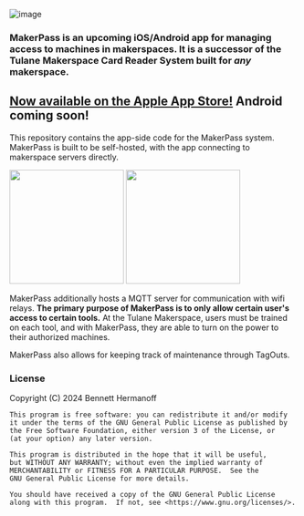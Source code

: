 ![image](https://github.com/bennetthermanoff/maker-pass-server/assets/19416922/e7d9f9e2-a849-4a98-a71b-748616ca6def)

### MakerPass is an upcoming iOS/Android app for managing access to machines in makerspaces. It is a successor of the Tulane Makerspace Card Reader System built for _any_ makerspace.

## [Now available on the Apple App Store!](https://apps.apple.com/eg/app/makerpass/id6480350973) Android coming soon!

This repository contains the app-side code for the MakerPass system. MakerPass is built to be self-hosted, with the app connecting to makerspace servers directly.

<img src="https://github.com/bennetthermanoff/maker-pass-server/assets/19416922/2a79122d-cfee-4ce3-8926-d70b1ebfc716" width="200">
<img src="https://github.com/bennetthermanoff/maker-pass-server/assets/19416922/05885f6a-c096-4081-887a-a732a42fce99" width="200">

MakerPass additionally hosts a MQTT server for communication with wifi relays. **The primary purpose of MakerPass is to only allow certain user's access to certain tools.** At the Tulane Makerspace, users must be trained on each tool, and with MakerPass, they are able to turn on the power to their authorized machines.

MakerPass also allows for keeping track of maintenance through TagOuts.

### License

Copyright (C) 2024 Bennett Hermanoff

    This program is free software: you can redistribute it and/or modify
    it under the terms of the GNU General Public License as published by
    the Free Software Foundation, either version 3 of the License, or
    (at your option) any later version.

    This program is distributed in the hope that it will be useful,
    but WITHOUT ANY WARRANTY; without even the implied warranty of
    MERCHANTABILITY or FITNESS FOR A PARTICULAR PURPOSE.  See the
    GNU General Public License for more details.

    You should have received a copy of the GNU General Public License
    along with this program.  If not, see <https://www.gnu.org/licenses/>.
